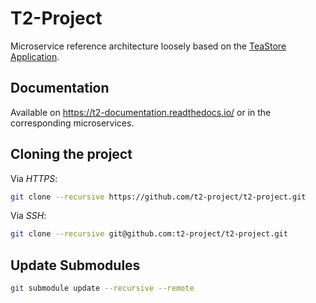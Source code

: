 # T2-Project

Microservice reference architecture loosely based on the [TeaStore Application](https://github.com/DescartesResearch/TeaStore).

## Documentation

Available on https://t2-documentation.readthedocs.io/ or in the corresponding microservices.

## Cloning the project

Via _HTTPS_:
```bash
git clone --recursive https://github.com/t2-project/t2-project.git
```

Via _SSH_:
```bash
git clone --recursive git@github.com:t2-project/t2-project.git
```

## Update Submodules

```bash
git submodule update --recursive --remote
```
